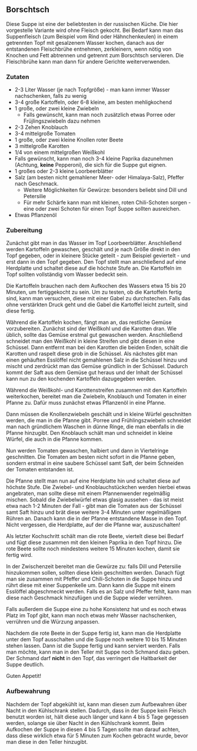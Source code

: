 ## Borschtsch

Diese Suppe ist eine der beliebtesten in der russischen Küche. Die hier vorgestelle Variante wird ohne Fleisch gekocht.
Bei Bedarf kann man das Suppenfleisch (zum Beispiel vom Rind oder Hähnchenkeulen) in einem getrennten Topf mit gesalzenem Wasser kochen, danach
aus der entstandenen Fleischbrühe entnehmen, zerkleinern, wenn nötig von Knochen und Fett abtrennen und getrennt zum Borschtsch servieren. Die Fleischbrühe kann man dann
für andere Gerichte weiterverwenden.

### Zutaten

* 2-3 Liter Wasser (je nach Topfgröße) - man kann immer Wasser nachschenken, falls zu wenig
* 3-4 große Kartoffeln, oder 6-8 kleine, am besten mehligkochend
* 1 große, oder zwei kleine Zwiebeln
  * Falls gewünscht, kann man noch zusätzlich etwas Porree oder Früjlingszwiebeln dazu nehmen
* 2-3 Zehen Knoblauch
* 3-4 mittelgroße Tomaten
* 1 große, oder zwei kleine Knollen roter Beete
* 3 mittelgroße Karotten
* 1/4 von einem mittelgroßen Weißkohl
* Falls gewünscht, kann man noch 3-4 kleine Paprika dazunehmen (Achtung, **keine** Pepperoni), die sich für die Suppe gut eignen.
* 1 großes oder 2-3 kleine Loorbeerblätter
* Salz (am besten nicht gemahlener Meer- oder Himalaya-Salz), Pfeffer nach Geschmack.
  * Weitere Möglichkeiten für Gewürze: besonders beliebt sind Dill und Petersilie
  * Für mehr Schärfe kann man mit kleinen, roten Chili-Schoten sorgen - eine oder zwei Schoten für einen Topf Suppe sollten ausreichen.
* Etwas Pflanzenöl

### Zubereitung

Zunächst gibt man in das Wasser im Topf Loorbeerblätter. Anschließend werden Kartoffeln gewaschen, geschält und
je nach Größe direkt in den Topf gegeben, oder in kleinere Stücke geteilt - zum Beispiel geviertelt - und erst dann in den Topf gegeben.
Den Topf stellt man anschließend auf eine Herdplatte und schaltet diese auf die höchste Stufe an. Die Kartoffeln im Topf sollten vollständig vom Wasser bedeckt sein.

Die Kartoffeln brauchen nach dem Aufkochen des Wassers etwa 15 bis 20 Minuten, um fertiggekocht zu sein. Um zu testen, ob die Kartoffeln fertig sind, kann man versuchen, diese
mit einer Gabel zu durchstechen. Falls das ohne verstärkten Druck geht und die Gabel die Kartoffel leicht zurteilt, sind diese fertig.

Während die Kartoffeln kochen, fängt man an, das restliche Gemüse vorzubereiten. Zunächst sind der Weißkohl und die Karotten dran. Wie üblich, sollte
das Gemüse erstmal gut gewaschen werden. Anschließend schneidet man den Weißkohl in kleine Streifen und gibt diesen in eine Schüssel.
Dann entfernt man bei den Karotten die beiden Enden, schält die Karotten und raspelt diese grob in die Schüssel.
Als nächstes gibt man einen gehäuften Esslöffel nicht gemahlenen Salz in die Schüssel hinzu und mischt und zerdrückt man das Gemüse gründlich in der Schüssel.
Dadurch kommt der Saft aus dem Gemüse gut heraus und der Inhalt der Schüssel kann nun zu den kochenden Kartoffeln dazugegeben werden.

Während die Weißkohl- und Karottenstreifen zusammen mit den Kartoffeln weiterkochen, bereitet man die Zwiebeln, Knoblauch und Tomaten in einer Pfanne zu. Dafür muss zunächst
etwas Pflanzenöl in eine Pfanne.

Dann müssen die Knollenzwiebeln geschält und in kleine Würfel geschnitten werden, die man in die Pfanne gibt. Porree und Frühlingszwiebeln
schneidet man nach gründlichem Waschen in dünne Ringe, die man ebenfalls in die Pfanne hinzugibt. Den Knoblauch schält man und schneidet in kleine Würfel, die auch in
die Pfanne kommen.

Nun werden Tomaten gewaschen, halbiert und dann in Viertelringe geschnitten. Die Tomaten am besten nicht sofort in die Pfanne geben, sondern erstmal in eine saubere Schüssel
samt Saft, der beim Schneiden der Tomaten entstanden ist.

Die Pfanne stellt man nun auf eine Herdplatte hin und schaltet diese auf höchste Stufe. Die Zwiebel- und Knoblauchstückchen werden hierbei etwas angebraten, man sollte
diese mit einem Pfannenwender regelmäßig mischen. Sobald die Zwiebelwürfel etwas glasig aussehen - das ist meist etwa nach 1-2 Minuten der Fall - gibt man die Tomaten aus der
Schüssel samt Saft hinzu und brät diese weitere 3-4 Minuten unter regelmäßigem Rühren an. Danach kann die in der Pfanne entstandene Masse in den Topf.
Nicht vergessen, die Herdplatte, auf der die Pfanne war, auszuschalten!

Als letzter Kochschritt schält man die rote Beete, viertelt diese bei Bedarf und fügt diese zusammen mit den kleinen Paprika in den Topf hinzu. Die rote Beete sollte noch
mindestens weitere 15 Minuten kochen, damit sie fertig wird.

In der Zwischenzeit bereitet man die Gewürze zu: falls Dill und Petersilie hinzukommen sollen, sollten diese klein geschnitten werden. Danach fügt man sie zusammen
mit Pfeffer und Chili-Schoten in die Suppe hinzu und rührt diese mit einer Suppenkelle um. Dann kann die Suppe mit einem Esslöffel abgeschmeckt werden.
Falls es an Salz und Pfeffer fehlt, kann man diese nach Geschmack hinzufügen und die Suppe wieder verrühren.

Falls außerdem die Suppe eine zu hohe Konsistenz hat und es noch etwas Platz im Topf gibt, kann man noch etwas mehr Wasser nachschenken, verrühren und die Würzung anpassen.

Nachdem die rote Beete in der Suppe fertig ist, kann man die Herdplatte unter dem Topf ausschalten und die Suppe noch weitere 10 bis 15 Minuten stehen lassen. Dann ist die
Suppe fertig und kann serviert werden. Falls man möchte, kann man in den Teller mit Suppe noch Schmand dazu geben. Der Schmand darf **nicht** in den Topf, das verringert
die Haltbarkeit der Suppe deutlich.

Guten Appetit!

### Aufbewahrung

Nachdem der Topf abgekühlt ist, kann man diesen zum Aufbewahren über Nacht in den Kühlschrank stellen. Dadurch, dass in der Suppe kein Fleisch benutzt worden ist, hält diese
auch länger und kann 4 bis 5 Tage gegessen werden, solange sie über Nacht in den Kühlschrank kommt. Beim Aufkochen der Suppe in diesen 4 bis 5 Tagen sollte
man darauf achten, dass diese wirklich etwa für 5 Minuten zum Kochen gebracht wurde, bevor man diese in den Teller hinzugibt.
